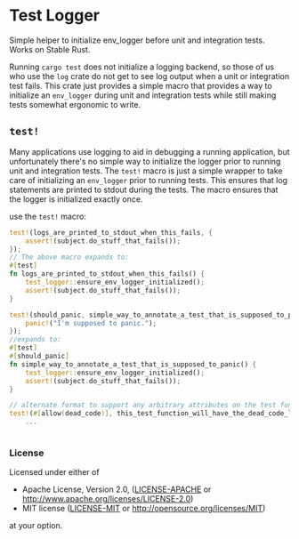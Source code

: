 Test Logger
===========

Simple helper to initialize env_logger before unit and integration tests. Works on Stable Rust.

Running `cargo test` does not initialize a logging backend, so those of us who use the `log` crate do not get to see log output when a unit or integration test fails. This crate just provides a simple macro that provides a way to initialize an `env_logger` during unit and integration tests while still making tests somewhat ergonomic to write.

## `test!`

Many applications use logging to aid in debugging a running application, but unfortunately there's no simple way to initialize the logger prior to running unit and integration tests. The `test!` macro is just a simple wrapper to take care of initializing an `env_logger` prior to running tests. This ensures that log statements are printed to stdout during the tests. The macro ensures that the logger is initialized exactly once.

use the `test!` macro:

```rust
test!(logs_are_printed_to_stdout_when_this_fails, {
    assert!(subject.do_stuff_that_fails());
});
// The above macro expands to:
#[test]
fn logs_are_printed_to_stdout_when_this_fails() {
    test_logger::ensure_env_logger_initialized();
    assert!(subject.do_stuff_that_fails());
}

test!(should_panic, simple_way_to_annotate_a_test_that_is_supposed_to_panic, {
    panic!("I'm supposed to panic.");
});
//expands to:
#[test]
#[should_panic]
fn simple_way_to_annotate_a_test_that_is_supposed_to_panic() {
    test_logger::ensure_env_logger_initialized();
    assert!(subject.do_stuff_that_fails());
}

// alternate format to support any arbitrary attributes on the test function
test!(#[allow(dead_code)], this_test_function_will_have_the_dead_code_lint_disabled, {
    ... 
    
```

### License

Licensed under either of

 * Apache License, Version 2.0, ([LICENSE-APACHE](LICENSE-APACHE) or http://www.apache.org/licenses/LICENSE-2.0)
 * MIT license ([LICENSE-MIT](LICENSE-MIT) or http://opensource.org/licenses/MIT)

at your option.
